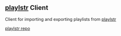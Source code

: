 ## [playlstr](http://playlstr.me) Client
Client for importing and exporting playlists from [playlstr](http://playlstr.me)

[playlstr repo](http://github.com/git-uname/playlstr)
